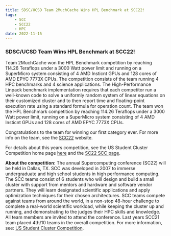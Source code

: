 ```yaml
---
title: SDSC/UCSD Team 2MuchCache Wins HPL Benchmark at SCC22!
tags:
    - SCC
    - SCC22
    - HPC
date: 2022-11-15
---
```


<h3>SDSC/UCSD Team Wins HPL Benchmark at SCC22!</h3>
<p>
Team 2MuchCache won the HPL Benchmark competition by reaching 114.26 Teraflops under a 3000 Watt power limit and running on a SuperMicro system consisting of  4 AMD Insticnt GPUs and 128 cores of AMD EPYC 7773X CPUs.
The competition consists of the team running 4 HPC benchmarks and 4 science applications. The High-Performance Linpack benchmark implementation requires that each competitor run a well-known code to solve a uniformly random system of linear equations on their customized cluster and to then report time and floating-point execution rate using a standard formula for operation count.  The team won the HPL Benchmark competition by reaching 114.26 Teraflops under a 3000 Watt power limit, running on a SuperMicro system consisting of  4 AMD Insticnt GPUs and 128 cores of AMD EPYC 7773X CPUs.

Congratulations to the team for winning our first category ever. For more info on the team, see the [SCC22](https://hpc-students.sdsc.edu/scc/scc22/) website.
</p>
<p>
For details about this years competition, see the US Student Cluster Competition home page <a href="https://www.studentclustercompetition.us/">here</a> and the <a href="https://sc22.supercomputing.org/program/studentssc/student-cluster-competition/">SC22 SCC page</a>.
</p>
<p>
<b>About the competition:</b> The annual Supercomputing conference (SC22) will be held in Dallas, TX. SCC was developed in 2007 to immerse undergraduate and high school students in high performance computing. The SCC teams consist of 6 students who will design and build a small cluster with support from mentors and hardware and software vendor partners. They will learn designated scientific applications and apply optimization techniques for their chosen architectures. SCC teams compete against teams from around the world, in a non-stop 48-hour challenge to complete a real-world scientific workload, while keeping the cluster up and running, and demonstrating to the judges their HPC skills and knowledge. All team members are invited to attend the conference. Last years SCC21 team placed 4th/10 teams in the overall competition. For more information, see: <a href="https://studentclustercompetition.us/">US Student Cluster Competition</a>.
</p>
